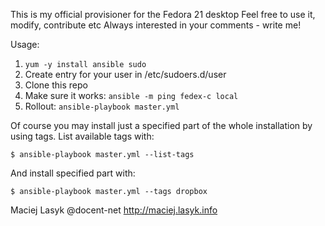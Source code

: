 This is my official provisioner for the Fedora 21 desktop
Feel free to use it, modify, contribute etc
Always interested in your comments - write me!

Usage:

1. `yum -y install ansible sudo`
2. Create entry for your user in /etc/sudoers.d/user
3. Clone this repo
4. Make sure it works: `ansible -m ping fedex-c local`
5. Rollout: `ansible-playbook master.yml`

Of course you may install just a specified part of the
whole installation by using tags. List available tags
with:

`$ ansible-playbook master.yml --list-tags`

 And install specified part with:

`$ ansible-playbook master.yml --tags dropbox`

Maciej Lasyk
@docent-net
http://maciej.lasyk.info

